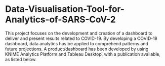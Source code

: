 # Data-Visualisation-Tool-for-Analytics-of-SARS-CoV-2
This project focuses on the development and creation of a dashboard to deliver and present results related to COVID-19. By developing a COVID-19 dashboard, data analytics has be applied to comprehend patterns and future projections. A product/dashboard has been developed by using KNIME Analytics Platform and Tableau Desktop, with a publication available, as listed below. 
